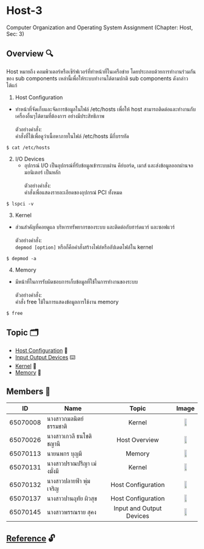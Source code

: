 # Host-3
Computer Organization and Operating System Assignment (Chapter: Host, Sec: 3)

## Overview :mag:
Host หมายถึง คอมพิวเตอร์หรือเซิร์ฟเวอร์ที่ทำหน้าที่ในเครือข่าย โดยประกอบด้วยการทำงานร่วมกันของ sub components เหล่านี้เพื่อให้ระบบทำงานได้ตามปกติ sub components ดังกล่าวได้แก่<br />
1. Host Configuration<br />
  - ทำหน้าที่จัดเก็บและจัดการข้อมูลในไฟล์ /etc/hosts เพื่อให้ host สามารถติดต่อและทำงานกับเครื่องอื่นๆได้ตามที่ต้องการ อย่างมีประสิทธิภาพ <br /><br />
   ตัวอย่างคำสั่ง:<br />
   คำสั่งที่ใช้เพื่อดูว่าเนื้อหาภายในไฟล์ /etc/hosts มีกี่บรรทัด
  ```
  $ cat /etc/hosts
  ```
2. I/O Devices<br />
   - อุปกรณ์ I/O เป็นอุปกรณ์ที่รับข้อมูลเข้าระบบผ่าน คีย์บอร์ด, เมาส์ และส่งข้อมูลออกผ่านจอมอนิเตอร์ เป็นหลัก<br /><br />
   ตัวอย่างคำสั่ง:<br />
   คำสั่งเพื่อแสดงรายละเอียดของอุปกรณ๋ PCI ทั้งหมด
  ```
 $ lspci -v
  ```
3. Kernel<br />
  - ส่วนสำคัญที่คอยดูแล บริหารทรัพยากรของระบบ และติดต่อกับฮาร์ดแวร์ และซอฟแวร์ <br /><br />
  ตัวอย่างคำสั่ง:<br />
   `depmod [option]` หรือก็คือคำสั่งสร้างไฟล๋หรืออัปเดตไฟล์ใน kernel
  ```
  $ depmod -a
  ```
4. Memory<br />
 - มีหน้าที่ในการรับผิดชอบการเก็บข้อมูลที่ใช้ในการทำงานของระบบ  <br /><br />
 ตัวอย่างคำสั่ง:<br />
   คำสั่ง free ใช้ในการแสดงข้อมูลการใช้งาน memory
  ```
  $ free
  ```
## Topic :card_index_dividers:
- [Host Configuration](https://github.com/aaomprt/Host-3/tree/main/Host%20Configuration) :paperclip:
- [Input Output Devices](https://github.com/aaomprt/Host-3/tree/main/Input%20Output%20Devices) :keyboard:
- [Kernel](https://github.com/aaomprt/Host-3/tree/main/Kernel) :pushpin:
- [Memory](https://github.com/aaomprt/Host-3/tree/main/Memory) :floppy_disk:

## Members :space_invader:

| ID  | Name | Topic | Image |
| ------------- | --------------------------- | :-------------: | :-----------: |
| 65070008  | นางสาวกมลนิตย์ ธรรมชาติ  | Kernel | <img src="https://scontent.fbkk28-1.fna.fbcdn.net/v/t39.30808-6/426359464_1475576286636292_2307075857368261346_n.jpg?stp=cp6_dst-jpg_p180x540&_nc_cat=105&ccb=1-7&_nc_sid=3635dc&_nc_ohc=ClEWIRrpeMIAX-vlqYc&_nc_ht=scontent.fbkk28-1.fna&oh=00_AfDEFF-K0TOSfIDXQq_E61Bmg8-hWh7BJju6XA2O2pSY3g&oe=65C8C6F1" width="35%"> |
| 65070026  | นางสาวเกวลี ธนโชติชญานี  | Host Overview | <img src="https://scontent.fbkk6-2.fna.fbcdn.net/v/t39.30808-6/425522581_2045555435809006_4730840397820863971_n.jpg?_nc_cat=109&ccb=1-7&_nc_sid=3635dc&_nc_ohc=8HnGVj095z4AX9KSzIV&_nc_ht=scontent.fbkk6-2.fna&oh=00_AfC3x933jMF7GTGdYRSLjkr6oW8jE-caK6ffW6R-ZTUBQQ&oe=65C98D5E" width="35%"> |
| 65070113  | นายนพกร บุญมี  | Memory | <img src="https://github.com/aaomprt/Host-3/assets/117189340/891729e4-b890-4c68-8ae3-bc88cbd90e5d" width="35%"> |
| 65070131  | นางสาวปราณปรีญา เม่งมั่งมี  | Kernel | <img src="https://scontent.fbkk3-4.fna.fbcdn.net/v/t39.30808-1/357108356_6260830513993404_6867662345275536233_n.jpg?stp=dst-jpg_p320x320&_nc_cat=108&ccb=1-7&_nc_sid=5740b7&_nc_eui2=AeE80EGz3AZxG-4hQSqa8CPv13EjVCntvmjXcSNUKe2-aJtoXaAb9LTWeWh3jWBvlbhOJYQAyFBcKMZfPDlEP3m8&_nc_ohc=YabJ-qpm2wYAX8SQZGG&_nc_ht=scontent.fbkk3-4.fna&oh=00_AfDiuW7gOZ0MjkbfcwWLZ3aoRssuPImaqVbGtDO4L_1otw&oe=65CA83B7" width="35%"> |
| 65070132  | นางสาวปลายฟ้า พุ่มเจริญ  | Host Configuration | <img src="https://cdn.discordapp.com/attachments/915993422660259881/1202653940727152741/IMG_3290.jpg?ex=65ce3dc3&is=65bbc8c3&hm=9c4ac38e162bee4d0f3cbeeca94a675d112c047b0d5381369901d86ebfa6122d" width="35%"> |
| 65070137  | นางสาวปานฤทัย ผิวสุข  | Host Configuration | <img src="https://scontent.fbkk22-4.fna.fbcdn.net/v/t39.30808-6/426748090_2045454635819086_4290629315869297157_n.jpg?_nc_cat=109&ccb=1-7&_nc_sid=dd5e9f&_nc_ohc=W7nj3MNRNMoAX9jqJ1A&_nc_ht=scontent.fbkk22-4.fna&oh=00_AfBVLSViEwyaxXeiqrINlAkeIqT2z1ABPY8Zh_LElID1nQ&oe=65CA476D" width="35%"> |
| 65070145  | นางสาวพรรณราย สุคง  | Input and Output Devices | <img src="https://cdn.discordapp.com/attachments/1147610510951452702/1205128300499042304/IMG_5969.jpg?ex=65d73e31&is=65c4c931&hm=482eca9b1bb4288d457e90af282b39a7ef370ec31e4f8f2a96226811567dd9d4&" width="35%"> |

## [Reference](https://github.com/aaomprt/Host-3/blob/main/references.md) :unlock:



